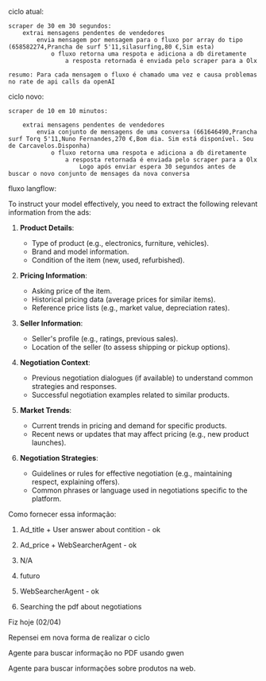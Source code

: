 ciclo atual:

    scraper de 30 em 30 segundos:
        extrai mensagens pendentes de vendedores 
            envia mensagem por mensagem para o fluxo por array do tipo (658582274,Prancha de surf 5'11,silasurfing,80 €,Sim esta)
                o fluxo retorna uma respota e adiciona a db diretamente
                    a resposta retornada é enviada pelo scraper para a Olx

    resumo: Para cada mensagem o fluxo é chamado uma vez e causa problemas no rate de api calls da openAI

ciclo novo:

    scraper de 10 em 10 minutos:
        
        extrai mensagens pendentes de vendedores
            envia conjunto de mensagens de uma conversa (661646490,Prancha surf Torq 5'11,Nuno Fernandes,270 €,Bom dia. Sim está disponível. Sou de Carcavelos.Disponha)
                o fluxo retorna uma respota e adiciona a db diretamente
                    a resposta retornada é enviada pelo scraper para a Olx
                        Logo após enviar espera 30 segundos antes de buscar o novo conjunto de mensages da nova conversa


fluxo langflow:

To instruct your model effectively, you need to extract the following relevant information from the ads:

1. **Product Details**:
   - Type of product (e.g., electronics, furniture, vehicles).
   - Brand and model information.
   - Condition of the item (new, used, refurbished).

2. **Pricing Information**:
   - Asking price of the item.
   - Historical pricing data (average prices for similar items).
   - Reference price lists (e.g., market value, depreciation rates).

3. **Seller Information**:
   - Seller's profile (e.g., ratings, previous sales).
   - Location of the seller (to assess shipping or pickup options).

4. **Negotiation Context**:
   - Previous negotiation dialogues (if available) to understand common strategies and responses.
   - Successful negotiation examples related to similar products.

5. **Market Trends**:
   - Current trends in pricing and demand for specific products.
   - Recent news or updates that may affect pricing (e.g., new product launches).

6. **Negotiation Strategies**:
   - Guidelines or rules for effective negotiation (e.g., maintaining respect, explaining offers).
   - Common phrases or language used in negotiations specific to the platform.

Como fornecer essa informação: 
    
1. Ad_title + User answer about contition - ok 

2. Ad_price + WebSearcherAgent - ok

3. N/A

4. futuro

5. WebSearcherAgent - ok

6. Searching the pdf about negotiations



Fiz hoje (02/04)

Repensei em nova forma de realizar o ciclo

Agente para buscar informação no PDF usando gwen

Agente para buscar informações sobre produtos na web.
